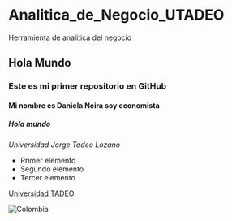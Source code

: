 # Analitica_de_Negocio_UTADEO
Herramienta de analitica del negocio

## Hola Mundo 
### Este es mi primer repositorio en GitHub
#### Mi nombre es Daniela Neira soy economista

##### **Hola mundo**
*Universidad Jorge Tadeo Lozano*

* Primer elemento
* Segundo elemento
* Tercer elemento

[Universidad TADEO](https://www.utadeo.edu.co/es)

![Colombia](https://govco-prod-webutils.s3.amazonaws.com/uploads/2022-12-13/d50f15a1-7851-407a-98c4-5bb14ee301ae-1imagen_noticia.svg)
